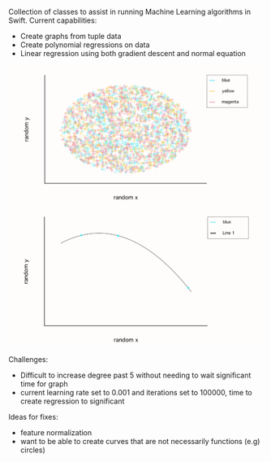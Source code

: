 Collection of classes to assist in running Machine Learning algorithms in Swift.
Current capabilities:
* Create graphs from tuple data
* Create polynomial regressions on data
* Linear regression using both gradient descent and normal equation

![alt text](https://github.com/quawood/SwiftML/blob/master/SwiftML/samples/sample1.png)
![alt text](https://github.com/quawood/SwiftML/blob/master/SwiftML/samples/sample2.png)

Challenges:
* Difficult to increase degree past 5 without needing to wait significant time for graph
* current learning rate set to 0.001 and iterations set to 100000, time to create regression to significant

Ideas for fixes: 
* feature normalization
* want to be able to create curves that are not necessarily functions (e.g) circles)
